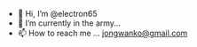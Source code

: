 - 👋 Hi, I’m @electron65
- 👀 I’m currently in the army...
- 📫 How to reach me ... jongwanko@gmail.com

<!---
electron65/electron65 is a ✨ special ✨ repository because its `README.md` (this file) appears on your GitHub profile.
You can click the Preview link to take a look at your changes.
--->
